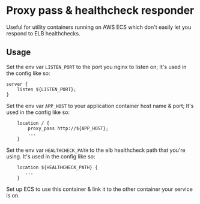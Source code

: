 # Proxy pass & healthcheck responder

Useful for utility containers running on AWS ECS which don't easily let you respond to ELB healthchecks.

## Usage
Set the env var `LISTEN_PORT` to the port you nginx to listen on; It's used in the config like so:
```
server {
    listen ${LISTEN_PORT};
}
```

Set the env var `APP_HOST` to your application container host name & port; It's used in the config like so:
```
    location / {
        proxy_pass http://${APP_HOST};
        ...
    }
```

Set the env var `HEALTHCHECK_PATH` to the elb healthcheck path that you're using. It's used in the config like so:

```
    location ${HEALTHCHECK_PATH} {
       ...
    }
```

Set up ECS to use this container & link it to the other container your service is on.
